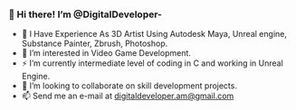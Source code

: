 ###  👋 Hi there! I’m @DigitalDeveloper-

- 🌱 I Have Experience As 3D Artist Using Autodesk Maya, Unreal engine, Substance Painter, Zbrush, Photoshop.
- 👀 I’m interested in Video Game Development.
- ⚡ I’m currently intermediate level of coding in C and working in Unreal Engine.
- 🤔 I’m looking to collaborate on skill development projects.
- 📫 Send me an e-mail at digitaldeveloper.am@gmail.com
<!--
**DigitalDeveloperAM/DigitalDeveloperAM** is a ✨ _special_ ✨ repository because its `README.md` (this file) appears on your GitHub profile.

Here are some ideas to get you started:

- 👋 Hi, I’m @DigitalDeveloper-
- 🌱 I Have Experience As 3D Artist Using Autodesk Maya, Unreal engine, Substance Painter, Zbrush, Photoshop.
- 👀 I’m interested in Video Game Development.
- 🤔 I’m looking for help with ...
- 💬 Ask me about ...
- 📫 How to reach me: ...
- 😄 Pronouns: ...
- ⚡ Fun fact: ...
-->

